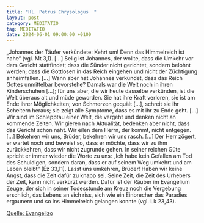 ```yaml
---
title: "Hl. Petrus Chrysologus  "
layout: post
category: MEDITATIO
tag: MEDITATIO
date: 2024-06-01 09:00:00 +0100
---
```

„Johannes der Täufer verkündete: Kehrt um! Denn das Himmelreich ist nahe“ (vgl. Mt 3,1). […] Selig ist Johannes, der wollte, dass die Umkehr vor dem Gericht stattfindet; dass die Sünder nicht gerichtet, sondern belohnt werden; dass die Gottlosen in das Reich eingehen und nicht der Züchtigung anheimfallen.<!--more--> […] Wann aber hat Johannes verkündet, dass das Reich Gottes unmittelbar bevorstehe? Damals war die Welt noch in ihren Kinderschuhen […]; für uns aber, die wir heute dasselbe verkünden, ist die Welt überaus alt und müde geworden. Sie hat ihre Kraft verloren, sie ist am Ende ihrer Möglichkeiten; von Schmerzen gequält […], schreit sie ihr Scheitern heraus; sie zeigt alle Symptome, dass es mit ihr zu Ende geht. […]
Wir sind im Schlepptau einer Welt, die vergeht und denken nicht an kommende Zeiten. Wir gieren nach Aktualität, bedenken aber nicht, dass das Gericht schon naht. Wir eilen dem Herrn, der kommt, nicht entgegen. […] 
Bekehren wir uns, Brüder, bekehren wir uns rasch. […] Der Herr zögert, er wartet noch und beweist so, dass er möchte, dass wir zu ihm zurückkehren, dass wir nicht zugrunde gehen. In seiner reichen Güte spricht er immer wieder die Worte zu uns: „Ich habe kein Gefallen am Tod des Schuldigen, sondern daran, dass er auf seinem Weg umkehrt und am Leben bleibt“ (Ez 33,11). Lasst uns umkehren, Brüder! Haben wir keine Angst, dass die Zeit dafür zu knapp sei. Seine Zeit, die Zeit des Urhebers der Zeit, kann nicht verkürzt werden. Dafür ist der Räuber im Evangelium Zeuge, der sich in seiner Todesstunde am Kreuz noch die Vergebung erschlich, das Lebens an sich riss, sich wie ein Einbrecher das Paradies ergaunern und so ins Himmelreich gelangen konnte (vgl. Lk 23,43).



[Quelle: Evangelizo](https://evangeliumtagfuertag.org/DE/gospel)
